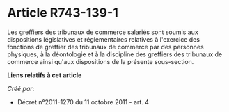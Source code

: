 # Article R743-139-1

Les greffiers des tribunaux de commerce salariés sont soumis aux dispositions législatives et réglementaires relatives à
l'exercice des fonctions de greffier des tribunaux de commerce par des personnes physiques, à la déontologie et à la
discipline des greffiers des tribunaux de commerce ainsi qu'aux dispositions de la présente sous-section.

**Liens relatifs à cet article**

_Créé par_:

  - Décret n°2011-1270 du 11 octobre 2011 - art. 4

